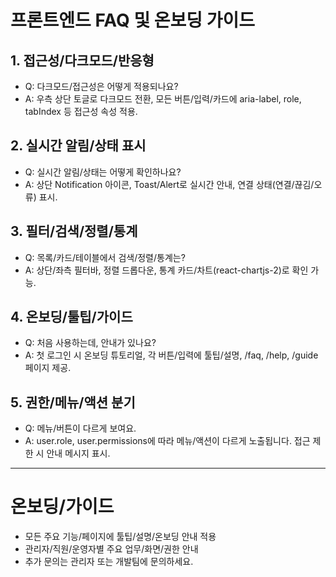 # 프론트엔드 FAQ 및 온보딩 가이드

## 1. 접근성/다크모드/반응형
- Q: 다크모드/접근성은 어떻게 적용되나요?
- A: 우측 상단 토글로 다크모드 전환, 모든 버튼/입력/카드에 aria-label, role, tabIndex 등 접근성 속성 적용.

## 2. 실시간 알림/상태 표시
- Q: 실시간 알림/상태는 어떻게 확인하나요?
- A: 상단 Notification 아이콘, Toast/Alert로 실시간 안내, 연결 상태(연결/끊김/오류) 표시.

## 3. 필터/검색/정렬/통계
- Q: 목록/카드/테이블에서 검색/정렬/통계는?
- A: 상단/좌측 필터바, 정렬 드롭다운, 통계 카드/차트(react-chartjs-2)로 확인 가능.

## 4. 온보딩/툴팁/가이드
- Q: 처음 사용하는데, 안내가 있나요?
- A: 첫 로그인 시 온보딩 튜토리얼, 각 버튼/입력에 툴팁/설명, /faq, /help, /guide 페이지 제공.

## 5. 권한/메뉴/액션 분기
- Q: 메뉴/버튼이 다르게 보여요.
- A: user.role, user.permissions에 따라 메뉴/액션이 다르게 노출됩니다. 접근 제한 시 안내 메시지 표시.

---

# 온보딩/가이드
- 모든 주요 기능/페이지에 툴팁/설명/온보딩 안내 적용
- 관리자/직원/운영자별 주요 업무/화면/권한 안내
- 추가 문의는 관리자 또는 개발팀에 문의하세요. 